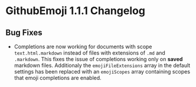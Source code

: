 # GithubEmoji 1.1.1 Changelog

## Bug Fixes

* Completions are now working for documents with scope `text.html.markdown` instead of files with extensions of `.md` and `.markdown`. This fixes the issue of completions working only on **saved** markdown files. Additionaly the `emojiFileExtensions` array in the default settings has been replaced with an `emojiScopes` array containing scopes that emoji completions are enabled.